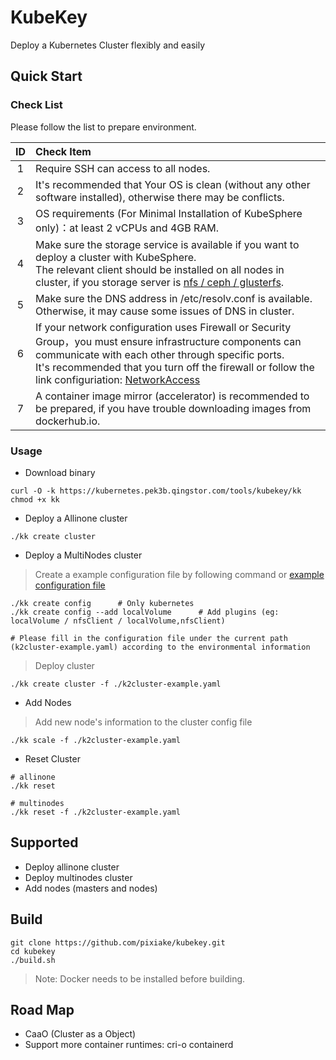 # KubeKey
Deploy a Kubernetes Cluster flexibly and easily
## Quick Start
### Check List
Please follow the list to prepare environment.

|  ID   | Check Item  |
|  :----:  | :----  |
|  1  | Require SSH can access to all nodes.  |
|  2  | It's recommended that Your OS is clean (without any other software installed), otherwise there may be conflicts.  |
|  3  | OS requirements (For Minimal Installation of KubeSphere only)：at least 2 vCPUs and 4GB RAM. |
|  4  | Make sure the storage service is available if you want to deploy a cluster with KubeSphere.<br>The relevant client should be installed on all nodes in cluster, if you storage server is [nfs / ceph / glusterfs](./docs/storage-client.md).   |
|  5  | Make sure the DNS address in /etc/resolv.conf is available. Otherwise, it may cause some issues of DNS in cluster. |
|  6  | If your network configuration uses Firewall or Security Group，you must ensure infrastructure components can communicate with each other through specific ports.<br>It's recommended that you turn off the firewall or follow the link configuriation: [NetworkAccess](./docs/network-access.md)|
|  7  | A container image mirror (accelerator) is recommended to be prepared, if you have trouble downloading images from dockerhub.io.  |            

### Usage
* Download binary
```shell script
curl -O -k https://kubernetes.pek3b.qingstor.com/tools/kubekey/kk
chmod +x kk
```
* Deploy a Allinone cluster
```shell script
./kk create cluster
```
* Deploy a MultiNodes cluster
  
> Create a example configuration file by following command or [example configuration file](docs/config-example.md)
```shell script
./kk create config      # Only kubernetes
./kk create config --add localVolume      # Add plugins (eg: localVolume / nfsClient / localVolume,nfsClient)

# Please fill in the configuration file under the current path (k2cluster-example.yaml) according to the environmental information
```
> Deploy cluster
```shell script
./kk create cluster -f ./k2cluster-example.yaml
```
* Add Nodes
> Add new node's information to the cluster config file
```shell script
./kk scale -f ./k2cluster-example.yaml
```
* Reset Cluster
```shell script
# allinone
./kk reset

# multinodes
./kk reset -f ./k2cluster-example.yaml
```
## Supported
* Deploy allinone cluster
* Deploy multinodes cluster
* Add nodes (masters and nodes)

## Build
```shell script
git clone https://github.com/pixiake/kubekey.git
cd kubekey
./build.sh
```
> Note: Docker needs to be installed before building.
## Road Map
* CaaO (Cluster as a Object)
* Support more container runtimes: cri-o containerd

